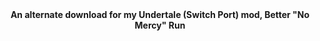 
<center><strong>An alternate download for my Undertale (Switch Port) mod, Better "No Mercy" Run</strong></center>
